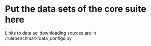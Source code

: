 # Put the data sets of the core suite here

Links to data set downloading sources are in 
/rulebenchmark/data_configs.py
